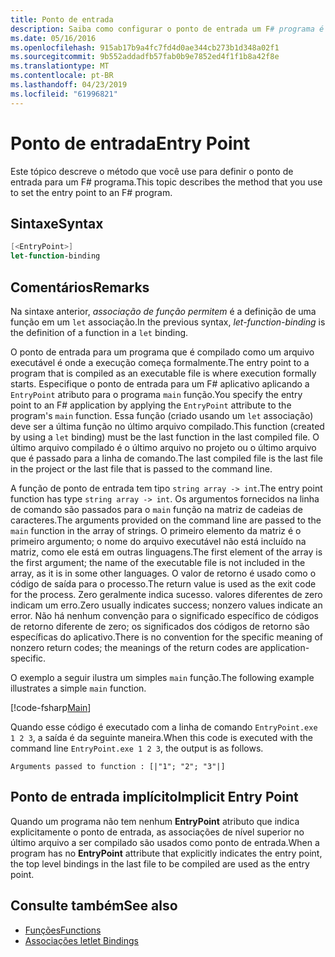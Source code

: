 ```yaml
---
title: Ponto de entrada
description: Saiba como configurar o ponto de entrada um F# programa é compilado como um arquivo executável, onde a execução começa formalmente.
ms.date: 05/16/2016
ms.openlocfilehash: 915ab17b9a4fc7fd4d0ae344cb273b1d348a02f1
ms.sourcegitcommit: 9b552addadfb57fab0b9e7852ed4f1f1b8a42f8e
ms.translationtype: MT
ms.contentlocale: pt-BR
ms.lasthandoff: 04/23/2019
ms.locfileid: "61996821"
---
```

# <a name="entry-point"></a><span data-ttu-id="096e0-103">Ponto de entrada</span><span class="sxs-lookup"><span data-stu-id="096e0-103">Entry Point</span></span>

<span data-ttu-id="096e0-104">Este tópico descreve o método que você use para definir o ponto de entrada para um F# programa.</span><span class="sxs-lookup"><span data-stu-id="096e0-104">This topic describes the method that you use to set the entry point to an F# program.</span></span>

## <a name="syntax"></a><span data-ttu-id="096e0-105">Sintaxe</span><span class="sxs-lookup"><span data-stu-id="096e0-105">Syntax</span></span>

```fsharp
[<EntryPoint>]
let-function-binding
```

## <a name="remarks"></a><span data-ttu-id="096e0-106">Comentários</span><span class="sxs-lookup"><span data-stu-id="096e0-106">Remarks</span></span>

<span data-ttu-id="096e0-107">Na sintaxe anterior, *associação de função permitem* é a definição de uma função em um `let` associação.</span><span class="sxs-lookup"><span data-stu-id="096e0-107">In the previous syntax, *let-function-binding* is the definition of a function in a `let` binding.</span></span>

<span data-ttu-id="096e0-108">O ponto de entrada para um programa que é compilado como um arquivo executável é onde a execução começa formalmente.</span><span class="sxs-lookup"><span data-stu-id="096e0-108">The entry point to a program that is compiled as an executable file is where execution formally starts.</span></span> <span data-ttu-id="096e0-109">Especifique o ponto de entrada para um F# aplicativo aplicando a `EntryPoint` atributo para o programa `main` função.</span><span class="sxs-lookup"><span data-stu-id="096e0-109">You specify the entry point to an F# application by applying the `EntryPoint` attribute to the program's `main` function.</span></span> <span data-ttu-id="096e0-110">Essa função (criado usando um `let` associação) deve ser a última função no último arquivo compilado.</span><span class="sxs-lookup"><span data-stu-id="096e0-110">This function (created by using a `let` binding) must be the last function in the last compiled file.</span></span> <span data-ttu-id="096e0-111">O último arquivo compilado é o último arquivo no projeto ou o último arquivo que é passado para a linha de comando.</span><span class="sxs-lookup"><span data-stu-id="096e0-111">The last compiled file is the last file in the project or the last file that is passed to the command line.</span></span>

<span data-ttu-id="096e0-112">A função de ponto de entrada tem tipo `string array -> int`.</span><span class="sxs-lookup"><span data-stu-id="096e0-112">The entry point function has type `string array -> int`.</span></span> <span data-ttu-id="096e0-113">Os argumentos fornecidos na linha de comando são passados para o `main` função na matriz de cadeias de caracteres.</span><span class="sxs-lookup"><span data-stu-id="096e0-113">The arguments provided on the command line are passed to the `main` function in the array of strings.</span></span> <span data-ttu-id="096e0-114">O primeiro elemento da matriz é o primeiro argumento; o nome do arquivo executável não está incluído na matriz, como ele está em outras linguagens.</span><span class="sxs-lookup"><span data-stu-id="096e0-114">The first element of the array is the first argument; the name of the executable file is not included in the array, as it is in some other languages.</span></span> <span data-ttu-id="096e0-115">O valor de retorno é usado como o código de saída para o processo.</span><span class="sxs-lookup"><span data-stu-id="096e0-115">The return value is used as the exit code for the process.</span></span> <span data-ttu-id="096e0-116">Zero geralmente indica sucesso. valores diferentes de zero indicam um erro.</span><span class="sxs-lookup"><span data-stu-id="096e0-116">Zero usually indicates success; nonzero values indicate an error.</span></span> <span data-ttu-id="096e0-117">Não há nenhum convenção para o significado específico de códigos de retorno diferente de zero; os significados dos códigos de retorno são específicas do aplicativo.</span><span class="sxs-lookup"><span data-stu-id="096e0-117">There is no convention for the specific meaning of nonzero return codes; the meanings of the return codes are application-specific.</span></span>

<span data-ttu-id="096e0-118">O exemplo a seguir ilustra um simples `main` função.</span><span class="sxs-lookup"><span data-stu-id="096e0-118">The following example illustrates a simple `main` function.</span></span>

[!code-fsharp[Main](../../../../samples/snippets/fsharp/entry-point/snippet501.fs)]

<span data-ttu-id="096e0-119">Quando esse código é executado com a linha de comando `EntryPoint.exe 1 2 3`, a saída é da seguinte maneira.</span><span class="sxs-lookup"><span data-stu-id="096e0-119">When this code is executed with the command line `EntryPoint.exe 1 2 3`, the output is as follows.</span></span>

```console
Arguments passed to function : [|"1"; "2"; "3"|]
```

## <a name="implicit-entry-point"></a><span data-ttu-id="096e0-120">Ponto de entrada implícito</span><span class="sxs-lookup"><span data-stu-id="096e0-120">Implicit Entry Point</span></span>

<span data-ttu-id="096e0-121">Quando um programa não tem nenhum **EntryPoint** atributo que indica explicitamente o ponto de entrada, as associações de nível superior no último arquivo a ser compilado são usados como ponto de entrada.</span><span class="sxs-lookup"><span data-stu-id="096e0-121">When a program has no **EntryPoint** attribute that explicitly indicates the entry point, the top level bindings in the last file to be compiled are used as the entry point.</span></span>

## <a name="see-also"></a><span data-ttu-id="096e0-122">Consulte também</span><span class="sxs-lookup"><span data-stu-id="096e0-122">See also</span></span>

- [<span data-ttu-id="096e0-123">Funções</span><span class="sxs-lookup"><span data-stu-id="096e0-123">Functions</span></span>](index.md)
- [<span data-ttu-id="096e0-124">Associações let</span><span class="sxs-lookup"><span data-stu-id="096e0-124">let Bindings</span></span>](let-bindings.md)